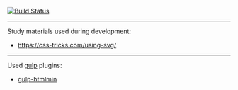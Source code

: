 [![Build Status](https://travis-ci.org/biobob/family.svg?branch=master)](https://travis-ci.org/biobob/family)

---

Study materials used during development:  
* https://css-tricks.com/using-svg/

---

Used [gulp](https://gulpjs.com/) plugins:  
* [gulp-htmlmin](https://www.npmjs.com/package/gulp-htmlmin)
